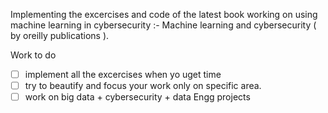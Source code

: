 Implementing the  excercises and code of the  latest book working on  using machine learning in cybersecurity :-  Machine learning and cybersecurity ( by oreilly publications ).

Work to do
- [ ] implement all the excercises when yo uget time
- [ ] try to  beautify and  focus your work only on specific area.
- [ ] work on big data + cybersecurity + data Engg projects
